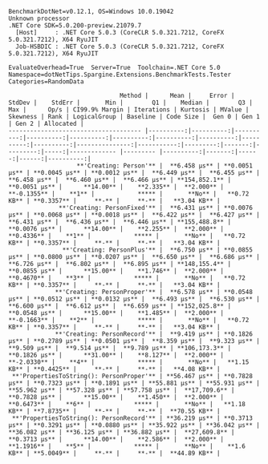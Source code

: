 
    BenchmarkDotNet=v0.12.1, OS=Windows 10.0.19042
    Unknown processor
    .NET Core SDK=5.0.200-preview.21079.7
      [Host]     : .NET Core 5.0.3 (CoreCLR 5.0.321.7212, CoreFX 5.0.321.7212), X64 RyuJIT
      Job-HSBDIC : .NET Core 5.0.3 (CoreCLR 5.0.321.7212, CoreFX 5.0.321.7212), X64 RyuJIT

    EvaluateOverhead=True  Server=True  Toolchain=.NET Core 5.0  
    Namespace=dotNetTips.Spargine.Extensions.BenchmarkTests.Tester  Categories=RandomData  

                                   Method |      Mean |     Error |    StdDev |    StdErr |       Min |        Q1 |    Median |        Q3 |       Max |      Op/s | CI99.9% Margin | Iterations | Kurtosis | MValue | Skewness | Rank | LogicalGroup | Baseline | Code Size |  Gen 0 | Gen 1 | Gen 2 | Allocated |
    ------------------------------------- |----------:|----------:|----------:|----------:|----------:|----------:|----------:|----------:|----------:|----------:|---------------:|-----------:|---------:|-------:|---------:|-----:|------------- |--------- |----------:|-------:|------:|------:|----------:|
                       **'Creating: Person'** |  **6.458 μs** | **0.0051 μs** | **0.0045 μs** | **0.0012 μs** |  **6.449 μs** |  **6.455 μs** |  **6.458 μs** |  **6.460 μs** |  **6.466 μs** | **154,852.1** |      **0.0051 μs** |      **14.00** |    **2.335** |  **2.000** |  **-0.1355** |    **1** |            ***** |       **No** |   **0.72 KB** | **0.3357** |     **-** |     **-** |   **3.04 KB** |
                  **'Creating: PersonFixed'** |  **6.431 μs** | **0.0076 μs** | **0.0068 μs** | **0.0018 μs** |  **6.422 μs** |  **6.427 μs** |  **6.431 μs** |  **6.436 μs** |  **6.446 μs** | **155,488.8** |      **0.0076 μs** |      **14.00** |    **2.255** |  **2.000** |   **0.4336** |    **1** |            ***** |       **No** |   **0.72 KB** | **0.3357** |     **-** |     **-** |   **3.04 KB** |
                   **'Creating: PersonPlus'** |  **6.750 μs** | **0.0855 μs** | **0.0800 μs** | **0.0207 μs** |  **6.650 μs** |  **6.686 μs** |  **6.726 μs** |  **6.802 μs** |  **6.895 μs** | **148,155.4** |      **0.0855 μs** |      **15.00** |    **1.746** |  **2.000** |   **0.4670** |    **3** |            ***** |       **No** |   **0.72 KB** | **0.3357** |     **-** |     **-** |   **3.04 KB** |
                 **'Creating: PersonProper'** |  **6.578 μs** | **0.0548 μs** | **0.0512 μs** | **0.0132 μs** |  **6.493 μs** |  **6.530 μs** |  **6.600 μs** |  **6.612 μs** |  **6.659 μs** | **152,025.8** |      **0.0548 μs** |      **15.00** |    **1.485** |  **2.000** |  **-0.1663** |    **2** |            ***** |       **No** |   **0.72 KB** | **0.3357** |     **-** |     **-** |   **3.04 KB** |
                 **'Creating: PersonRecord'** |  **9.419 μs** | **0.1826 μs** | **0.2789 μs** | **0.0501 μs** |  **8.359 μs** |  **9.323 μs** |  **9.509 μs** |  **9.514 μs** |  **9.789 μs** | **106,173.3** |      **0.1826 μs** |      **31.00** |    **8.127** |  **2.000** |  **-2.0330** |    **4** |            ***** |       **No** |   **1.15 KB** | **0.4425** |     **-** |     **-** |   **4.08 KB** |
     **'PropertiesToString(): PersonProper'** | **56.467 μs** | **0.7828 μs** | **0.7323 μs** | **0.1891 μs** | **55.881 μs** | **55.931 μs** | **55.962 μs** | **57.328 μs** | **57.758 μs** |  **17,709.6** |      **0.7828 μs** |      **15.00** |    **1.450** |  **2.000** |   **0.6473** |    **6** |            ***** |       **No** |   **1.18 KB** | **7.8735** |     **-** |     **-** |  **70.55 KB** |
     **'PropertiesToString(): PersonRecord'** | **36.219 μs** | **0.3713 μs** | **0.3291 μs** | **0.0880 μs** | **35.922 μs** | **36.042 μs** | **36.082 μs** | **36.125 μs** | **36.882 μs** |  **27,609.8** |      **0.3713 μs** |      **14.00** |    **2.586** |  **2.000** |   **1.1916** |    **5** |            ***** |       **No** |    **1.6 KB** | **5.0049** |     **-** |     **-** |  **44.89 KB** |
